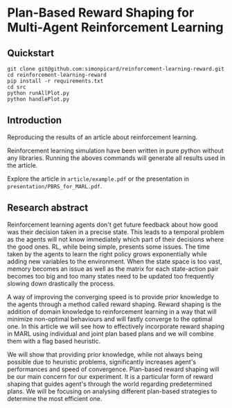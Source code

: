 # Plan-Based Reward Shaping for Multi-Agent Reinforcement Learning

## Quickstart

```
git clone git@github.com:simonpicard/reinforcement-learning-reward.git
cd reinforcement-learning-reward
pip install -r requirements.txt
cd src
python runAllPlot.py
python handlePlot.py
```

## Introduction

Reproducing the results of an article about reinforcement learning.

Reinforcement learning simulation have been written in pure python without any libraries. Running the aboves commands will generate all results used in the article.

Explore the article in `article/example.pdf` or the presentation in `presentation/PBRS_for_MARL.pdf`.

## Research abstract

Reinforcement learning agents don't get future feedback about how good was their decision taken in a precise state. This leads to a temporal problem as the agents will not know immediately which part of their decisions where the good ones. RL, while being simple, presents some issues. The time taken by the agents to learn the right policy grows exponentially while adding new variables to the environment. When the state space is too vast, memory becomes an issue as well as the matrix for each state-action pair becomes too big and too many states need to be updated too frequently slowing down drastically the process. 

A way of improving the converging speed is to provide prior knowledge to the agents through a method called reward shaping. Reward shaping is the addition of domain knowledge to reinforcement learning in a way that will minimize non-optimal behaviours and will fastly converge to the optimal one. In this article we will see how to effectively incorporate reward shaping in MARL using individual and joint plan based plans and we will combine them with a flag based heuristic.

We will show that providing prior knowledge, while not always being possible due to heuristic problems, significantly increases agent's performances and speed of convergence. Plan-based reward shaping will be our main concern for our experiment. It is a particular form of reward shaping that guides agent's through the world regarding predetermined plans. We will be focusing on analysing different plan-based strategies to determine the most efficient one.

